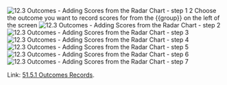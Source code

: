 ![12.3 Outcomes - Adding Scores from the Radar Chart - step 1](12.3_Outcomes_-_Adding_Scores_from_the_Radar_Chart_im_1.png)
2 Choose the outcome you want to record scores for from the {{group}} on the left of the screen
![12.3 Outcomes - Adding Scores from the Radar Chart - step 2](12.3_Outcomes_-_Adding_Scores_from_the_Radar_Chart_im_2.png)
![12.3 Outcomes - Adding Scores from the Radar Chart - step 3](12.3_Outcomes_-_Adding_Scores_from_the_Radar_Chart_im_3.png)
![12.3 Outcomes - Adding Scores from the Radar Chart - step 4](12.3_Outcomes_-_Adding_Scores_from_the_Radar_Chart_im_4.png)
![12.3 Outcomes - Adding Scores from the Radar Chart - step 5](12.3_Outcomes_-_Adding_Scores_from_the_Radar_Chart_im_5.png)
![12.3 Outcomes - Adding Scores from the Radar Chart - step 6](12.3_Outcomes_-_Adding_Scores_from_the_Radar_Chart_im_6.png)
![12.3 Outcomes - Adding Scores from the Radar Chart - step 7](12.3_Outcomes_-_Adding_Scores_from_the_Radar_Chart_im_7.png)

Link:  [51.5.1 Outcomes Records](https://lamplight.online/en/help/index/p/51.5.1).
